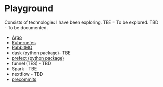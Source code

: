 # Playground

Consists of technologies I have been exploring.  TBE = To be explored.  TBD - To be documented.

- [Argo](https://thomasyu888.github.io/playground/argo/)
- [Kubernetes](https://thomasyu888.github.io/playground/kubernetes/)
- [RabbitMQ](https://thomasyu888.github.io/playground/rabbitmq/)
- dask (python package)- TBE
- [prefect (python package)](https://thomasyu888.github.io/playground/prefect/)
- funnel (TES) - TBD
- Spark - TBE
- nextflow - TBD
- [precommits](https://thomasyu888.github.io/playground/precommits/)